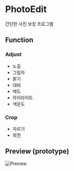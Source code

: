 # PhotoEdit

간단한 사진 보정 프로그램

## Function
### Adjust
- 노출
- 그림자
- 밝기
- 대비
- 채도
- 하이라이트
- 색온도

### Crop
- 자르기
- 회전

## Preview (prototype)
![Preview](https://github.com/user-attachments/assets/27b2df27-0cd6-494a-a7f7-75f1fc918dab)
